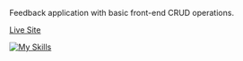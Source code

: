 Feedback application with basic front-end CRUD operations.

[Live Site](https://feedback-app-beta-eight.vercel.app/)

[![My Skills](https://skillicons.dev/icons?i=react,html,css,javascript)](https://skillicons.dev)
